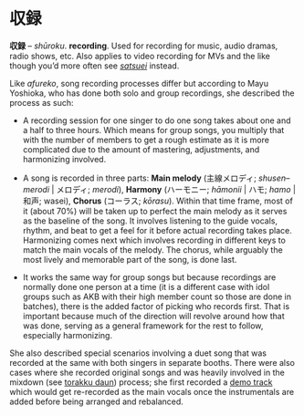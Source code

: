 # 収録

**収録** – *shūroku*. **recording**. Used for recording for music, audio dramas, radio shows, etc. Also applies to video recording for MVs and the like though you’d more often see [*satsuei*](https://seiyuu.yakuaru.com/%E3%81%95%E3%81%A4%E3%81%88%E3%81%84%20(%E6%92%AE%E5%BD%B1)) instead.

Like *afureko*, song recording processes differ but according to Mayu Yoshioka, who has done both solo and group recordings, she described the process as such:

- A recording session for one singer to do one song takes about one and a half to three hours. Which means for group songs, you multiply that with the number of members to get a rough estimate as it is more complicated due to the amount of mastering, adjustments, and harmonizing involved.

- A song is recorded in three parts: **Main melody** (主線メロディ; *shusen–merodi* | メロディ; *merodi*), **Harmony** (ハーモニー; *hāmonii* | ハモ; *hamo* | 和声; wasei), **Chorus** (コーラス; *kōrasu*). Within that time frame, most of it (about 70%) will be taken up to perfect the main melody as it serves as the baseline of the song. It involves listening to the guide vocals, rhythm, and beat to get a feel for it before actual recording takes place. Harmonizing comes next which involves recording in different keys to match the main vocals of the melody. The chorus, while arguably the most lively and memorable part of the song, is done last.

- It works the same way for group songs but because recordings are normally done one person at a time (it is a different case with idol groups such as AKB with their high member count so those are done in batches), there is the added factor of picking who records first. That is important because much of the direction will revolve around how that was done, serving as a general framework for the rest to follow, especially harmonizing.

She also described special scenarios involving a duet song that was recorded at the same with both singers in separate booths. There were also cases where she recorded original songs and was heavily involved in the mixdown (see [torakku daun](https://seiyuu.yakuaru.com/%E3%83%88%E3%83%A9%E3%83%83%E3%82%AF%E3%83%BB%E3%83%80%E3%82%A6%E3%83%B3)) process; she first recorded a [demo track](https://seiyuu.yakuaru.com/%E3%81%8B%E3%82%8A%E3%81%86%E3%81%9F%20(%E4%BB%AE%E6%AD%8C)) which would get re-recorded as the main vocals once the instrumentals are added before being arranged and rebalanced.
